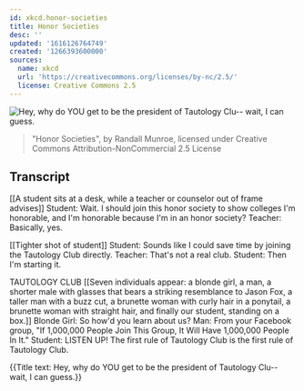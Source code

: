 ```yaml
---
id: xkcd.honor-societies
title: Honor Societies
desc: ''
updated: '1616126764749'
created: '1266393600000'
sources:
  name: xkcd
  url: 'https://creativecommons.org/licenses/by-nc/2.5/'
  license: Creative Commons 2.5
---
```

![Hey, why do YOU get to be the president of Tautology Clu-- wait, I can guess.](https://imgs.xkcd.com/comics/honor_societies.png)
> "Honor Societies", by Randall Munroe, licensed under Creative Commons Attribution-NonCommercial 2.5 License

## Transcript
[[A student sits at a desk, while a teacher or counselor out of frame advises]]
Student: Wait. I should join this honor society to show colleges I'm honorable, and I'm honorable because I'm in an honor society?
Teacher: Basically, yes.

[[Tighter shot of student]]
Student: Sounds like I could save time by joining the Tautology Club directly.
Teacher: That's not a real club.
Student: Then I'm starting it.

TAUTOLOGY CLUB
[[Seven individuals appear: a blonde girl, a man, a shorter male with glasses that bears a striking resemblance to Jason Fox, a taller man with a buzz cut, a brunette woman with curly hair in a ponytail, a brunette woman with straight hair, and finally our student, standing on a box.]]
Blonde Girl: So how'd you learn about us?
Man: From your Facebook group, "If 1,000,000 People Join This Group, It Will Have 1,000,000 People In It."
Student: LISTEN UP! The first rule of Tautology Club is the first rule of Tautology Club.

{{Title text: Hey, why do YOU get to be the president of Tautology Clu-- wait, I can guess.}}
